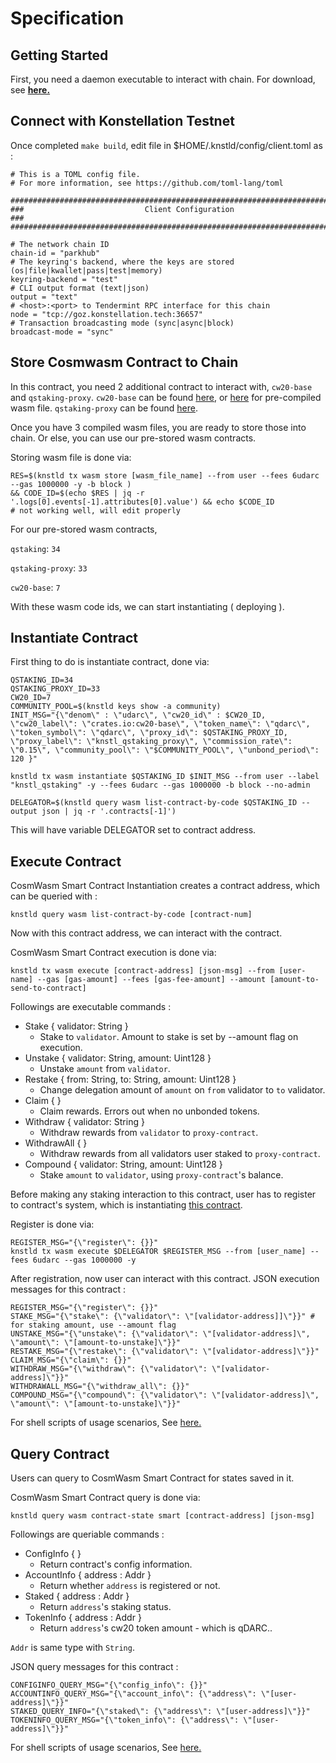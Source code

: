 # Specification

## Getting Started

First, you need a daemon executable to interact with chain.
For download, see __[here.](https://github.com/psangwoo/knstld.git)__ 


## Connect with Konstellation Testnet

Once completed `make build`, edit file in $HOME/.knstld/config/client.toml as : 
```
# This is a TOML config file.
# For more information, see https://github.com/toml-lang/toml

###############################################################################
###                           Client Configuration                            ###
###############################################################################

# The network chain ID
chain-id = "parkhub"
# The keyring's backend, where the keys are stored (os|file|kwallet|pass|test|memory)
keyring-backend = "test"
# CLI output format (text|json)
output = "text"
# <host>:<port> to Tendermint RPC interface for this chain
node = "tcp://goz.konstellation.tech:36657"
# Transaction broadcasting mode (sync|async|block)
broadcast-mode = "sync"
```

## Store Cosmwasm Contract to Chain

In this contract, you need 2 additional contract to interact with, `cw20-base` and `qstaking-proxy`.
`cw20-base` can be found [here](https://github.com/CosmWasm/cw-plus/tree/main/contracts/cw20-base), or [here](../../tests) for pre-compiled wasm file.
`qstaking-proxy` can be found [here](../knstl_qstaking_proxy/).

Once you have 3 compiled wasm files, you are ready to store those into chain. Or else, you can use our pre-stored wasm contracts.

Storing wasm file is done via:
```
RES=$(knstld tx wasm store [wasm_file_name] --from user --fees 6udarc --gas 1000000 -y -b block )
&& CODE_ID=$(echo $RES | jq -r '.logs[0].events[-1].attributes[0].value') && echo $CODE_ID
# not working well, will edit properly
```

For our pre-stored wasm contracts, 

`qstaking`: `34`

`qstaking-proxy`: `33`

`cw20-base`: `7`

With these wasm code ids, we can start instantiating ( deploying ).

## Instantiate Contract

First thing to do is instantiate contract, done via:
```
QSTAKING_ID=34
QSTAKING_PROXY_ID=33
CW20_ID=7
COMMUNITY_POOL=$(knstld keys show -a community)
INIT_MSG="{\"denom\" : \"udarc\", \"cw20_id\" : $CW20_ID, \"cw20_label\": \"crates.io:cw20-base\", \"token_name\": \"qdarc\", \"token_symbol\": \"qdarc\", \"proxy_id\": $QSTAKING_PROXY_ID, \"proxy_label\": \"knstl_qstaking_proxy\", \"commission_rate\": \"0.15\", \"community_pool\": \"$COMMUNITY_POOL\", \"unbond_period\": 120 }"

knstld tx wasm instantiate $QSTAKING_ID $INIT_MSG --from user --label "knstl_qstaking" -y --fees 6udarc --gas 1000000 -b block --no-admin

DELEGATOR=$(knstld query wasm list-contract-by-code $QSTAKING_ID --output json | jq -r '.contracts[-1]')

```

This will have variable DELEGATOR set to contract address.

## Execute Contract
CosmWasm Smart Contract Instantiation creates a contract address, which can be queried with : 
```
knstld query wasm list-contract-by-code [contract-num]
```

Now with this contract address, we can interact with the contract.

CosmWasm Smart Contract execution is done via:
```
knstld tx wasm execute [contract-address] [json-msg] --from [user-name] --gas [gas-amount] --fees [gas-fee-amount] --amount [amount-to-send-to-contract]
```
Followings are executable commands : 
- Stake { validator: String }
  - Stake to `validator`. Amount to stake is set by --amount flag on execution.
- Unstake { validator: String, amount: Uint128 }
  - Unstake `amount` from `validator`.
- Restake { from: String, to: String, amount: Uint128 }
  - Change delegation amount of `amount` on `from` validator to `to` validator.
- Claim { }
  - Claim rewards. Errors out when no unbonded tokens.
- Withdraw { validator: String }
  - Withdraw rewards from `validator` to `proxy-contract`.
- WithdrawAll { }
  - Withdraw rewards from all validators user staked to `proxy-contract`.
- Compound { validator: String, amount: Uint128 }
  - Stake `amount` to `validator`, using `proxy-contract`'s balance.
  

Before making any staking interaction to this contract, user has to register to contract's system, which is instantiating [this contract](../knstld_qstaking_proxy/).

Register is done via:

```
REGISTER_MSG="{\"register\": {}}"
knstld tx wasm execute $DELEGATOR $REGISTER_MSG --from [user_name] --fees 6udarc --gas 1000000 -y
```
After registration, now user can interact with this contract.
JSON execution messages for this contract :
```
REGISTER_MSG="{\"register\": {}}"
STAKE_MSG="{\"stake\": {\"validator\": \"[validator-address]]\"}}" # for staking amount, use --amount flag
UNSTAKE_MSG="{\"unstake\": {\"validator\": \"[validator-address]\", \"amount\": \"[amount-to-unstake]\"}}"
RESTAKE_MSG="{\"restake\": {\"validator\": \"[validator-address]\"}}"
CLAIM_MSG="{\"claim\": {}}"
WITHDRAW_MSG="{\"withdraw\": {\"validator\": \"[validator-address]\"}}"
WITHDRAWALL_MSG="{\"withdraw_all\": {}}"
COMPOUND_MSG="{\"compound\": {\"validator\": \"[validator-address]\", \"amount\": \"[amount-to-unstake]\"}}"
```

For shell scripts of usage scenarios, See [here.](./introductions/)

## Query Contract
Users can query to CosmWasm Smart Contract for states saved in it.

CosmWasm Smart Contract query is done via:
```
knstld query wasm contract-state smart [contract-address] [json-msg]
```
Followings are queriable commands : 
- ConfigInfo { }
  - Return contract's config information.
- AccountInfo { address : Addr }
  - Return whether `address` is registered or not.
- Staked { address : Addr }
  - Return `address`'s staking status.
- TokenInfo { address : Addr }
  - Return `address`'s cw20 token amount - which is qDARC..

`Addr` is same type with `String`.

JSON query messages for this contract :
```
CONFIGINFO_QUERY_MSG="{\"config_info\": {}}"
ACCOUNTINFO_QUERY_MSG="{\"account_info\": {\"address\": \"[user-address]\"}}"
STAKED_QUERY_INFO="{\"staked\": {\"address\": \"[user-address]\"}}"
TOKENINFO_QUERY_MSG="{\"token_info\": {\"address\": \"[user-address]\"}}"
```

For shell scripts of usage scenarios, See [here.](./introductions/)